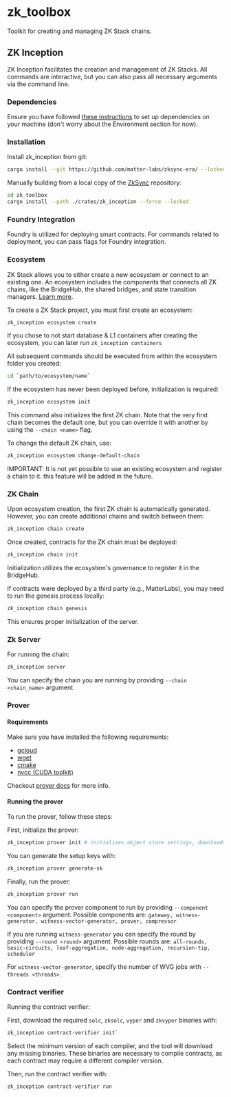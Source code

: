 # zk_toolbox

Toolkit for creating and managing ZK Stack chains.

## ZK Inception

ZK Inception facilitates the creation and management of ZK Stacks. All commands are interactive, but you can also pass
all necessary arguments via the command line.

### Dependencies

Ensure you have followed
[these instructions](https://github.com/matter-labs/zksync-era/blob/main/docs/guides/setup-dev.md) to set up
dependencies on your machine (don't worry about the Environment section for now).

### Installation

Install zk_inception from git:

```bash
cargo install --git https://github.com/matter-labs/zksync-era/ --locked zk_inception --force
```

Manually building from a local copy of the [ZkSync](https://github.com/matter-labs/zksync-era/) repository:

```bash
cd zk_toolbox
cargo install --path ./crates/zk_inception --force --locked
```

### Foundry Integration

Foundry is utilized for deploying smart contracts. For commands related to deployment, you can pass flags for Foundry
integration.

### Ecosystem

ZK Stack allows you to either create a new ecosystem or connect to an existing one. An ecosystem includes the components
that connects all ZK chains, like the BridgeHub, the shared bridges, and state transition managers.
[Learn more](https://docs.zksync.io/zk-stack/components/shared-bridges.html).

To create a ZK Stack project, you must first create an ecosystem:

```bash
zk_inception ecosystem create
```

If you chose to not start database & L1 containers after creating the ecosystem, you can later run
`zk_inception containers`

All subsequent commands should be executed from within the ecosystem folder you created:

```bash
cd `path/to/ecosystem/name`
```

If the ecosystem has never been deployed before, initialization is required:

```bash
zk_inception ecosystem init
```

This command also initializes the first ZK chain. Note that the very first chain becomes the default one, but you can
override it with another by using the `--chain <name>` flag.

To change the default ZK chain, use:

```bash
zk_inception ecosystem change-default-chain
```

IMPORTANT: It is not yet possible to use an existing ecosystem and register a chain to it. this feature will be added in
the future.

### ZK Chain

Upon ecosystem creation, the first ZK chain is automatically generated. However, you can create additional chains and
switch between them:

```bash
zk_inception chain create
```

Once created, contracts for the ZK chain must be deployed:

```bash
zk_inception chain init
```

Initialization utilizes the ecosystem's governance to register it in the BridgeHub.

If contracts were deployed by a third party (e.g., MatterLabs), you may need to run the genesis process locally:

```bash
zk_inception chain genesis
```

This ensures proper initialization of the server.

### Zk Server

For running the chain:

```bash
zk_inception server
```

You can specify the chain you are running by providing `--chain <chain_name>` argument

### Prover

#### Requirements

Make sure you have installed the following requirements:

- [gcloud](https://cloud.google.com/sdk/docs/install)
- [wget](https://www.gnu.org/software/wget/)
- [cmake](https://apt.kitware.com/)
- [nvcc (CUDA toolkit)](https://developer.nvidia.com/cuda-downloads)

Checkout [prover docs](https://github.com/matter-labs/zksync-era/blob/main/prover/docs/02_setup.md) for more info.

#### Running the prover

To run the prover, follow these steps:

First, initialize the prover:

```bash
zk_inception prover init # initializes object store settings, downloads setup keys and initializes bellman-cuda
```

You can generate the setup keys with:

```bash
zk_inception prover generate-sk
```

Finally, run the prover:

```bash
zk_inception prover run
```

You can specify the prover component to run by providing `--component <component>` argument. Possible components are:
`gateway, witness-generator, witness-vector-generator, prover, compressor`

If you are running `witness-generator` you can specify the round by providing `--round <round>` argument. Possible
rounds are: `all-rounds, basic-circuits, leaf-aggregation, node-aggregation, recursion-tip, scheduler`

For `witness-vector-generator`, specify the number of WVG jobs with `--threads <threads>`.

### Contract verifier

Running the contract verifier:

First, download the required `solc`, `zksolc`, `vyper` and `zkvyper` binaries with:

```bash
zk_inception contract-verifier init`
```

Select the minimum version of each compiler, and the tool will download any missing binaries. These binaries are
necessary to compile contracts, as each contract may require a different compiler version.

Then, run the contract verifier with:

```bash
zk_inception contract-verifier run
```
